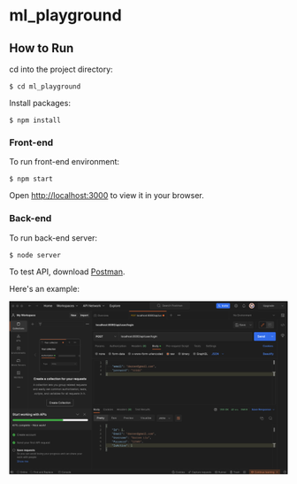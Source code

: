 # ml_playground

## How to Run

cd into the project directory:

```
$ cd ml_playground
```

Install packages:

```
$ npm install
```

### Front-end

To run front-end environment:

```
$ npm start
```

Open [http://localhost:3000](http://localhost:3000) to view it in your browser.

### Back-end

To run back-end server:

```
$ node server
```

To test API, download [Postman](https://www.postman.com/downloads/).

Here's an example:

<div align="center">
    <img width="800" alt="PostmanExample" src="imgs/postman_example.png">
</div>